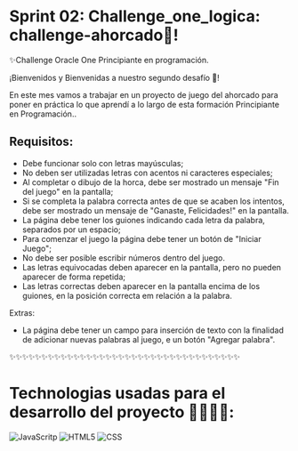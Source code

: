# Sprint 02: Challenge_one_logica: challenge-ahorcado👋!



<!--
**EvelynDevia29/EvelynDevia29** is a ✨ _special_ ✨ repository because its `README.md` (this file) appears on your GitHub profile.

Here are some ideas to get you started:

- 🔭 I’m currently working on ...
- 🌱 I’m currently learning ...
- 👯 I’m looking to collaborate on ...
- 🤔 I’m looking for help with ...
- 💬 Ask me about ...
- 📫 How to reach me: ...
- 😄 Pronouns: ...
- ⚡ Fun fact: ...
-->
✨Challenge Oracle One Principiante en programación.

¡Bienvenidos y Bienvenidas a nuestro segundo desafío 🔭! 

En este mes vamos a trabajar en un proyecto de juego del ahorcado para poner en práctica lo que aprendí a lo largo de esta formación Principiante en Programación..

## __Requisitos:__

- Debe funcionar solo con letras mayúsculas;
- No deben ser utilizadas letras con acentos ni caracteres especiales;
- Al completar o dibujo de la horca, debe ser mostrado un mensaje "Fin del juego" en la pantalla;
- Si se completa la palabra correcta antes de que se acaben los intentos, debe ser mostrado un mensaje de "Ganaste, Felicidades!" en la pantalla.
- La página debe tener los guiones indicando cada letra da palabra, separados por un espacio;
- Para comenzar el juego la página debe tener un botón de "Iniciar Juego";
- No debe ser posible escribir números dentro del juego.
- Las letras equivocadas deben aparecer en la pantalla, pero no pueden aparecer de forma repetida;
- Las letras correctas deben aparecer en la pantalla encima de los guiones, en la posición correcta em relación a la palabra.

Extras:
- La página debe tener un campo para inserción de texto con la finalidad de adicionar nuevas palabras al juego, e un botón "Agregar palabra".


✨✨✨✨✨✨✨✨✨✨✨✨✨✨✨✨✨✨✨✨✨✨✨✨✨✨✨✨✨✨✨✨✨✨✨✨

# Technologias usadas para el desarrollo del proyecto 🧑🏾‍🚀🚀:

![JavaScritp](https://img.shields.io/badge/-JavaScript-yellow)
![HTML5](https://img.shields.io/badge/-HTML5-red)
![CSS](https://img.shields.io/badge/CSS-green)
